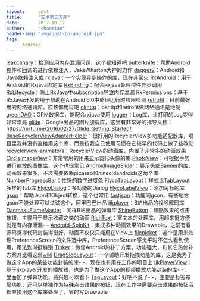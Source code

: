 ```yaml
---
layout:     post
title:      "安卓第三方库"
date:       2017-10-17
author:     "shaomiao"
header-img: "img/post-bg-android.jpg"
tags:
    - Android
---
```


[leakcanary](https://github.com/square/leakcanary)：检测应用内存泄漏问题，这个都知道吧
[butterknife](https://github.com/JakeWharton/butterknife)：帮助Android控件和回调的进行依赖注入，JakeWharton大神的力作
[dagger2](https://github.com/google/dagger)：Android和Java依赖注入库
[rxjava](https://github.com/ReactiveX/RxJava)：一个实现异步操作的库，现在非常火
[RxAndroid](https://github.com/ReactiveX/RxAndroid)：用于Android的Rxjava绑定库
[RxBinding](https://github.com/JakeWharton/RxBinding)：配合Rxjava处理控件异步调用
[RxLifecycle](https://github.com/trello/RxLifecycle)：防止RxJava中subscription导致内存泄漏
[RxPermissions](https://github.com/tbruyelle/RxPermissions)：基于RxJava开发的用于帮助在Android 6.0中处理运行时权限检测
[retrofit](https://github.com/square/retrofit)：目前最好用的网络通讯库，应该都用过吧
[okhttp](https://github.com/square/okhttp)：okhttp和retrofit做网络通讯是绝配
[greenDAO](https://github.com/greenrobot/greenDAO)：ORM数据库，能配合rxjava使用
[logger](https://github.com/orhanobut/logger)：Log库，让打印的Log变得非常漂亮
[glide](https://github.com/bumptech/glide)：Google出品的图片加载库，这里有非常好的指导文档：https://mrfu.me/2016/02/27/Glide_Getting_Started/
[BaseRecyclerViewAdapterHelper](https://github.com/CymChad/BaseRecyclerViewAdapterHelper)：很好用的RecyclerView多功能适配器库，项目里我并没有直接用这个库，而是按我自己使用习惯在它较早的代码上做了些改动
[recyclerview-animators](https://github.com/wasabeef/recyclerview-animators)：RecyclerView的动画库，内置了非常多的动画效果
[CircleImageView](https://github.com/hdodenhof/CircleImageView)：非常常用的用来显示圆形头像的库
[PhotoView](https://github.com/chrisbanes/PhotoView)：可根据手势进行缩放的图像库，这个也很常见
[AndroidImageSlider](https://github.com/daimajia/AndroidImageSlider)：展示头部Banner的库，动画效果很多，不过需要依赖picasso和nineoldandroids这两个库
[NumberProgressBar](https://github.com/daimajia/NumberProgressBar)：性感的数字进度条
[FlycoTabLayout](https://github.com/H07000223/FlycoTabLayout)：样式比TabLayout多样的Tab库
[FlycoDialog](https://github.com/H07000223/FlycoDialog_Master)：多功能的Dialog
[FlycoLabelView](https://github.com/H07000223/FlycoLabelView)：添加角标的库
[gson](https://github.com/google/gson)：帮助Json和Object转换，这个也常用
[fastjson](https://github.com/alibaba/fastjson)：功能同gson，有些地方gson不能处理可以试试这个，阿里巴巴出品
[ijkplayer](https://github.com/Bilibili/ijkplayer)：B站出品的视频解码库
[DanmakuFlameMaster](https://github.com/Bilibili/DanmakuFlameMaster)：同样B站出品的弹幕库
[ShineButton](https://github.com/ChadCSong/ShineButton)：炫酷效果的点击按钮，主要用于显示收藏之类的动画
[RichText](https://github.com/zzhoujay/RichText)：富文本的处理库，用起来挺方便就是有内存泄漏- -
[Android-SpinKit](https://github.com/ybq/Android-SpinKit)：集成多种动画效果的Drawable，之前有看源码觉得代码封装得挺好，动画不仅仅只能用在View上
[filepicker](https://github.com/Angads25/android-filepicker)：这个是用来处理PreferenceScreen的文件选中库，PreferenceScreen感觉平时不怎么看到使用，用法到时挺特别
[Tinker](https://github.com/Tencent/tinker)：微信Android热补丁方案，功能强大，和其它热修补方案对比看这里[wiki](https://github.com/Tencent/tinker/wiki)
[DragSlopLayout](https://github.com/Rukey7/DragSlopLayout)：一个辅助开发拖拽功能的库，这是我为了做这个App的某些功能封装的库- -，现在也有用在工作的项目上
[IjkPlayerView](https://github.com/Rukey7/IjkPlayerView)：基于ijkplayer开发的播放器，也是为了做这个App的视频播放功能封装的库- -，里面加了弹幕功能，感兴趣可以看下
[TagLayout](https://github.com/Rukey7/TagLayout)：好吧不说了- -，主要是标签布局功能，还可以单独作为特殊点击效果的按钮，现在工作中需要点击效果的按钮我都直接用这个库来处理了，省的写Drawable

